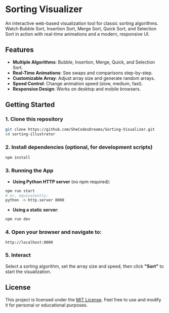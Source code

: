 # Sorting Visualizer

An interactive web-based visualization tool for classic sorting algorithms. Watch Bubble Sort, Insertion Sort, Merge Sort, Quick Sort, and Selection Sort in action with real-time animations and a modern, responsive UI.

## Features

* **Multiple Algorithms**: Bubble, Insertion, Merge, Quick, and Selection Sort.
* **Real-Time Animations**: See swaps and comparisons step-by-step.
* **Customizable Array**: Adjust array size and generate random arrays.
* **Speed Control**: Change animation speed (slow, medium, fast).
* **Responsive Design**: Works on desktop and mobile browsers.

## Getting Started

### 1. Clone this repository

```bash
git clone https://github.com/SheCodesDreams/Sorting-Visualizer.git
cd sorting-illustrator
```

### 2. Install dependencies (optional, for development scripts)

```bash
npm install
```

### 3. Running the App

* **Using Python HTTP server** (no npm required):

```bash
npm run start
# or, equivalently:
python -m http.server 8000
```

* **Using a static server**:

```bash
npm run dev
```

### 4. Open your browser and navigate to:

```
http://localhost:8000
```

### 5. Interact

Select a sorting algorithm, set the array size and speed, then click **"Sort"** to start the visualization.

## License

This project is licensed under the [MIT License](LICENSE). Feel free to use and modify it for personal or educational purposes.
